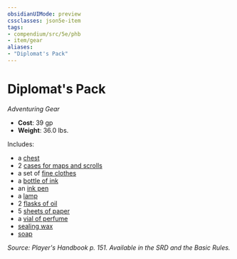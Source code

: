 ```yaml
---
obsidianUIMode: preview
cssclasses: json5e-item
tags:
- compendium/src/5e/phb
- item/gear
aliases: 
- "Diplomat's Pack"
---
```

# Diplomat's Pack
*Adventuring Gear*  

- **Cost**: 39 gp
- **Weight**: 36.0 lbs.

Includes:

- a [chest](/Systems/5e/items/chest.md)  
- 2 [cases for maps and scrolls](/Systems/5e/items/map-or-scroll-case.md)  
- a set of [fine clothes](/Systems/5e/items/fine-clothes.md)  
- a [bottle of ink](/Systems/5e/items/ink-1-ounce-bottle.md)  
- an [ink pen](/Systems/5e/items/ink-pen.md)  
- a [lamp](/Systems/5e/items/lamp.md)  
- 2 [flasks of oil](/Systems/5e/items/oil-flask.md)  
- 5 [sheets of paper](/Systems/5e/items/paper-one-sheet.md)  
- a [vial of perfume](/Systems/5e/items/perfume-vial.md)  
- [sealing wax](/Systems/5e/items/sealing-wax.md)  
- [soap](/Systems/5e/items/soap.md)  

*Source: Player's Handbook p. 151. Available in the SRD and the Basic Rules.*
